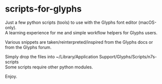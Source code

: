 # scripts-for-glyphs

Just a few python scripts (tools) to use with the Glyphs font editor (macOS-only).  
A learning experience for me and simple workflow helpers for Glyphs users.

Various snippets are taken/reinterpreted/inspired from the Glyphs docs or from the Glyphs forum.  

Simply drop the files into ~/Library/Application Support/Glyphs/Scripts/n7s-scripts  
Some scripts require other python modules.

Enjoy.
